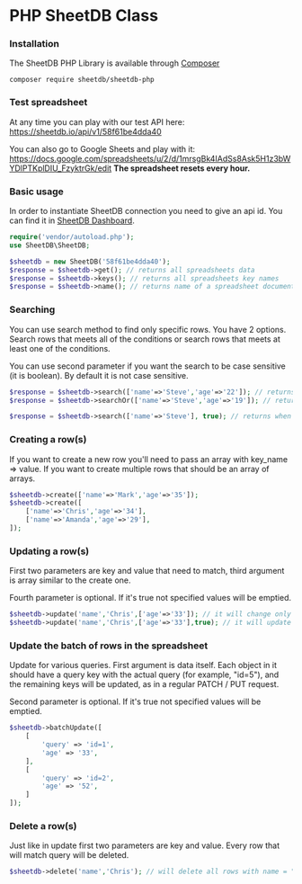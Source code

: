 # PHP SheetDB Class

### Installation

The SheetDB PHP Library is available through [Composer](https://getcomposer.org/)

```
composer require sheetdb/sheetdb-php
```

### Test spreadsheet

At any time you can play with our test API here: https://sheetdb.io/api/v1/58f61be4dda40

You can also go to Google Sheets and play with it: https://docs.google.com/spreadsheets/u/2/d/1mrsgBk4IAdSs8Ask5H1z3bWYDlPTKplDIU_FzyktrGk/edit **The spreadsheet resets every hour.**

### Basic usage

In order to instantiate SheetDB connection you need to give an api id. You can find it in [SheetDB Dashboard](https://sheetdb.io).

```php
require('vendor/autoload.php');
use SheetDB\SheetDB;

$sheetdb = new SheetDB('58f61be4dda40');
$response = $sheetdb->get(); // returns all spreadsheets data
$response = $sheetdb->keys(); // returns all spreadsheets key names
$response = $sheetdb->name(); // returns name of a spreadsheet document
```

### Searching

You can use search method to find only specific rows. You have 2 options. Search rows that meets all of the conditions or search rows that meets at least one of the conditions.

You can use second parameter if you want the search to be case sensitive (it is boolean). By default it is not case sensitive.

```php
$response = $sheetdb->search(['name'=>'Steve','age'=>'22']); // returns when name="Steve" AND age=22
$response = $sheetdb->searchOr(['name'=>'Steve','age'=>'19']); // returns when name="Steve" OR age=19

$response = $sheetdb->search(['name'=>'Steve'], true); // returns when name="Steve", this query is case sensitive
```

### Creating a row(s)

If you want to create a new row you'll need to pass an array with key_name => value. If you want to create multiple rows that should be an array of arrays.

```php
$sheetdb->create(['name'=>'Mark','age'=>'35']);
$sheetdb->create([
	['name'=>'Chris','age'=>'34'],
	['name'=>'Amanda','age'=>'29'],
]);
```

### Updating a row(s)

First two parameters are key and value that need to match, third argument is array similar to the create one.

Fourth parameter is optional. If it's true not specified values will be emptied.

```php
$sheetdb->update('name','Chris',['age'=>'33']); // it will change only age
$sheetdb->update('name','Chris',['age'=>'33'],true); // it will update age to 33 but all other values will be emptied, in this case a name
```

### Update the batch of rows in the spreadsheet

Update for various queries. First argument is data itself. Each object in it should have a query key with the actual query (for example, "id=5"), and the remaining keys will be updated, as in a regular PATCH / PUT request.

Second parameter is optional. If it's true not specified values will be emptied.

```php
$sheetdb->batchUpdate([
    [
        'query' => 'id=1',
        'age' => '33',
    ],
    [
        'query' => 'id=2',
        'age' => '52',
    ]
]);
```

### Delete a row(s)

Just like in update first two parameters are key and value. Every row that will match query will be deleted.

```php
$sheetdb->delete('name','Chris'); // will delete all rows with name = "Chris"
```
